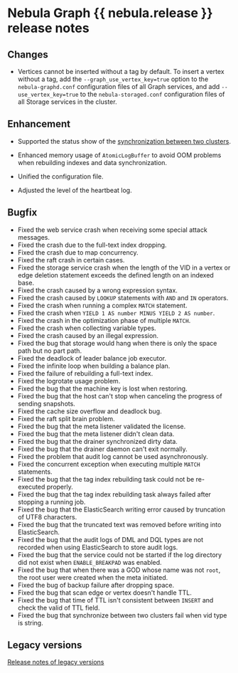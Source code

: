 # Nebula Graph {{ nebula.release }} release notes

## Changes

- Vertices cannot be inserted without a tag by default. To insert a vertex without a tag, add the `--graph_use_vertex_key=true` option to the `nebula-graphd.conf` configuration files of all Graph services, and add `--use_vertex_key=true` to the `nebula-storaged.conf` configuration files of all Storage services in the cluster.

## Enhancement

- Supported the status show of the [synchronization between two clusters](../synchronization-and-migration/replication-between-clusters.md).

- Enhanced memory usage of `AtomicLogBuffer` to avoid OOM problems when rebuilding indexes and data synchronization.

- Unified the configuration file.

- Adjusted the level of the heartbeat log.

## Bugfix

- Fixed the web service crash when receiving some special attack messages.
- Fixed the crash due to the full-text index dropping.
- Fixed the crash due to map concurrency.
- Fixed the raft crash in certain cases.
- Fixed the storage service crash when the length of the VID in a vertex or edge deletion statement exceeds the defined length on an indexed base.
- Fixed the crash caused by a wrong expression syntax.
- Fixed the crash caused by `LOOKUP` statements with `AND` and `IN` operators.
- Fixed the crash when running a complex `MATCH` statement.
- Fixed the crash when `YIELD 1 AS number MINUS YIELD 2 AS number`.
- Fixed the crash in the optimization phase of multiple `MATCH`.
- Fixed the crash when collecting variable types.
- Fixed the crash caused by an illegal expression.
- Fixed the bug that storage would hang when there is only the space path but no part path.
- Fixed the deadlock of leader balance job executor.
- Fixed the infinite loop when building a balance plan.
- Fixed the failure of rebuilding a full-text index.
- Fixed the logrotate usage problem.
- Fixed the bug that the machine key is lost when restoring.
- Fixed the bug that the host can't stop when canceling the progress of sending snapshots.
- Fixed the cache size overflow and deadlock bug.
- Fixed the raft split brain problem.
- Fixed the bug that the meta listener validated the license.
- Fixed the bug that the meta listener didn't clean data.
- Fixed the bug that the drainer synchronized dirty data.
- Fixed the bug that the drainer daemon can't exit normally.
- Fixed the problem that audit log cannot be used asynchronously.
- Fixed the concurrent exception when executing multiple `MATCH` statements.
- Fixed the bug that the tag index rebuilding task could not be re-executed properly.
- Fixed the bug that the tag index rebuilding task always failed after stopping a running job.
- Fixed the bug that the ElasticSearch writing error caused by truncation of UTF8 characters.
- Fixed the bug that the truncated text was removed before writing into ElasticSearch.
- Fixed the bug that the audit logs of DML and DQL types are not recorded when using ElasticSearch to store audit logs.
- Fixed the bug that the service could not be started if the log directory did not exist when `ENABLE_BREAKPAD` was enabled.
- Fixed the bug that when there was a GOD whose name was not `root`, the root user were created when the meta initiated.
- Fixed the bug of backup failure after dropping space. 
- Fixed the bug that scan edge or vertex doesn't handle TTL. 
- Fixed the bug that time of TTL isn't consistent between `INSERT` and check the valid of TTL field. 
- Fixed the bug that synchronize between two clusters fail when vid type is string. 

## Legacy versions

[Release notes of legacy versions](https://nebula-graph.io/posts/)
